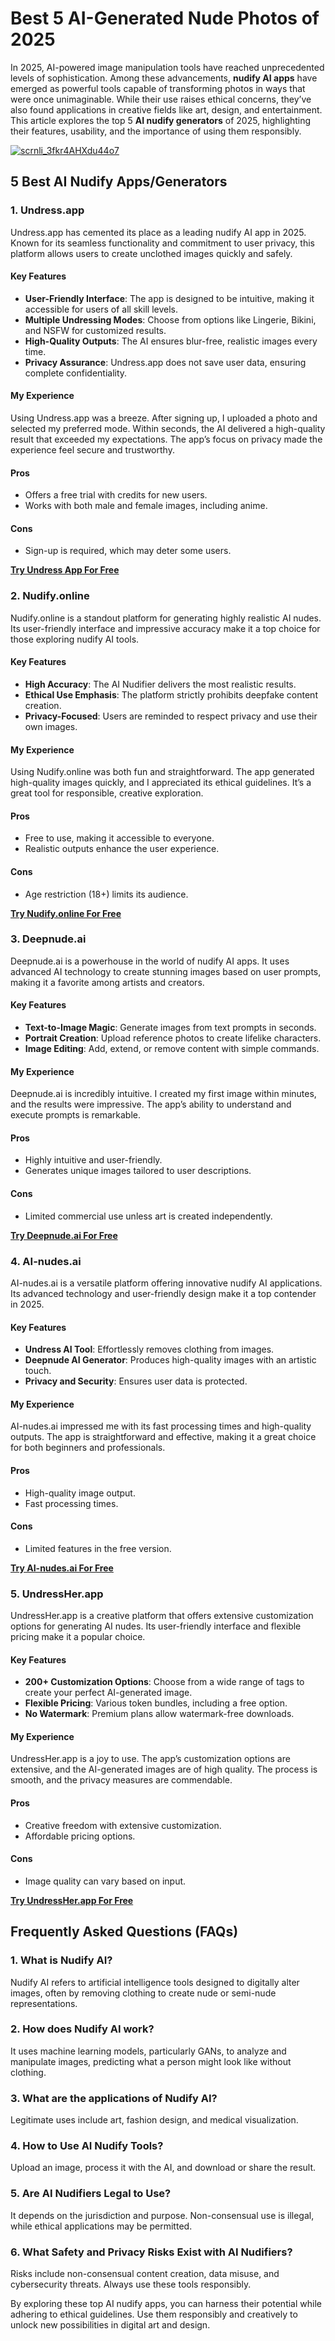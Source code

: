 # Best 5 AI-Generated Nude Photos of 2025  

In 2025, AI-powered image manipulation tools have reached unprecedented levels of sophistication. Among these advancements, **nudify AI apps** have emerged as powerful tools capable of transforming photos in ways that were once unimaginable. While their use raises ethical concerns, they’ve also found applications in creative fields like art, design, and entertainment. This article explores the top 5 **AI nudify generators** of 2025, highlighting their features, usability, and the importance of using them responsibly.  

[![scrnli_3fkr4AHXdu44o7](https://github.com/user-attachments/assets/f119116d-5a1f-4662-bdff-8afc50141e95)](https://top-ai-tools.click/MMMEaP)  

## 5 Best AI Nudify Apps/Generators  

### 1. Undress.app  

Undress.app has cemented its place as a leading nudify AI app in 2025. Known for its seamless functionality and commitment to user privacy, this platform allows users to create unclothed images quickly and safely.  

#### Key Features  

- **User-Friendly Interface**: The app is designed to be intuitive, making it accessible for users of all skill levels.  
- **Multiple Undressing Modes**: Choose from options like Lingerie, Bikini, and NSFW for customized results.  
- **High-Quality Outputs**: The AI ensures blur-free, realistic images every time.  
- **Privacy Assurance**: Undress.app does not save user data, ensuring complete confidentiality.  

#### My Experience  
Using Undress.app was a breeze. After signing up, I uploaded a photo and selected my preferred mode. Within seconds, the AI delivered a high-quality result that exceeded my expectations. The app’s focus on privacy made the experience feel secure and trustworthy.  

#### Pros  
- Offers a free trial with credits for new users.  
- Works with both male and female images, including anime.  

#### Cons  
- Sign-up is required, which may deter some users.  

[**Try Undress App For Free**](https://top-ai-tools.click/MMMEaP)  

### 2. Nudify.online  

Nudify.online is a standout platform for generating highly realistic AI nudes. Its user-friendly interface and impressive accuracy make it a top choice for those exploring nudify AI tools.  

#### Key Features  

- **High Accuracy**: The AI Nudifier delivers the most realistic results.  
- **Ethical Use Emphasis**: The platform strictly prohibits deepfake content creation.  
- **Privacy-Focused**: Users are reminded to respect privacy and use their own images.  

#### My Experience  
Using Nudify.online was both fun and straightforward. The app generated high-quality images quickly, and I appreciated its ethical guidelines. It’s a great tool for responsible, creative exploration.  

#### Pros  
- Free to use, making it accessible to everyone.  
- Realistic outputs enhance the user experience.  

#### Cons  
- Age restriction (18+) limits its audience.  

[**Try Nudify.online For Free**](https://top-ai-tools.click/MMMEaP)  

### 3. Deepnude.ai  

Deepnude.ai is a powerhouse in the world of nudify AI apps. It uses advanced AI technology to create stunning images based on user prompts, making it a favorite among artists and creators.  

#### Key Features  

- **Text-to-Image Magic**: Generate images from text prompts in seconds.  
- **Portrait Creation**: Upload reference photos to create lifelike characters.  
- **Image Editing**: Add, extend, or remove content with simple commands.  

#### My Experience  
Deepnude.ai is incredibly intuitive. I created my first image within minutes, and the results were impressive. The app’s ability to understand and execute prompts is remarkable.  

#### Pros  
- Highly intuitive and user-friendly.  
- Generates unique images tailored to user descriptions.  

#### Cons  
- Limited commercial use unless art is created independently.  

[**Try Deepnude.ai For Free**](https://top-ai-tools.click/MMMEaP)  

### 4. AI-nudes.ai  

AI-nudes.ai is a versatile platform offering innovative nudify AI applications. Its advanced technology and user-friendly design make it a top contender in 2025.  

#### Key Features  

- **Undress AI Tool**: Effortlessly removes clothing from images.  
- **Deepnude AI Generator**: Produces high-quality images with an artistic touch.  
- **Privacy and Security**: Ensures user data is protected.  

#### My Experience  
AI-nudes.ai impressed me with its fast processing times and high-quality outputs. The app is straightforward and effective, making it a great choice for both beginners and professionals.  

#### Pros  
- High-quality image output.  
- Fast processing times.  

#### Cons  
- Limited features in the free version.  

[**Try AI-nudes.ai For Free**](https://top-ai-tools.click/MMMEaP)  

### 5. UndressHer.app  

UndressHer.app is a creative platform that offers extensive customization options for generating AI nudes. Its user-friendly interface and flexible pricing make it a popular choice.  

#### Key Features  

- **200+ Customization Options**: Choose from a wide range of tags to create your perfect AI-generated image.  
- **Flexible Pricing**: Various token bundles, including a free option.  
- **No Watermark**: Premium plans allow watermark-free downloads.  

#### My Experience  
UndressHer.app is a joy to use. The app’s customization options are extensive, and the AI-generated images are of high quality. The process is smooth, and the privacy measures are commendable.  

#### Pros  
- Creative freedom with extensive customization.  
- Affordable pricing options.  

#### Cons  
- Image quality can vary based on input.  

[**Try UndressHer.app For Free**](https://top-ai-tools.click/MMMEaP)  

## Frequently Asked Questions (FAQs)  

### 1. What is Nudify AI?  
Nudify AI refers to artificial intelligence tools designed to digitally alter images, often by removing clothing to create nude or semi-nude representations.  

### 2. How does Nudify AI work?  
It uses machine learning models, particularly GANs, to analyze and manipulate images, predicting what a person might look like without clothing.  

### 3. What are the applications of Nudify AI?  
Legitimate uses include art, fashion design, and medical visualization.  

### 4. How to Use AI Nudify Tools?  
Upload an image, process it with the AI, and download or share the result.  

### 5. Are AI Nudifiers Legal to Use?  
It depends on the jurisdiction and purpose. Non-consensual use is illegal, while ethical applications may be permitted.  

### 6. What Safety and Privacy Risks Exist with AI Nudifiers?  
Risks include non-consensual content creation, data misuse, and cybersecurity threats. Always use these tools responsibly.  

By exploring these top AI nudify apps, you can harness their potential while adhering to ethical guidelines. Use them responsibly and creatively to unlock new possibilities in digital art and design.